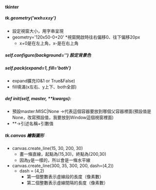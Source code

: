 #### tkinter
##### tk.geometry('wxh±x±y') 
- 設定視窗大小，用字串呈現
- geometry='120x50-0+20' *視窗開啟時往右偏移0、往下偏移20px
    - x+0是在左上角，x-是在右上角
##### self.configure(background='') 設定背景色 
##### self.pack(expand=1, fill='both') 
- expand擴充(0&1 or True&False) 
- fill填滿(x左右、y上下、both全部)
##### def __init__(self, master, **kwargs): 
- 預設master:MISC|None ->代表這個容器要放到哪個父容器裡面(預設值是None，改寫預設值，我要放到Window這個視窗裡面)
- **->引述名稱+引數值
##### tk.canvas 繪製圖形
-  canvas.create_line(15, 30, 200, 30) 
    - 畫一條直線，起點為(15,30)，終點為(200,30)
    - 因為y是一樣的，所以會是一條水平線
- canvas.create_line(300, 35, 300, 200, dash=(4,2))
    - dash = (4,2) 
        - 第一個整數表示虛線段的長度（像素數）
        - 第二個整數表示虛線間隔的長度（像素數）